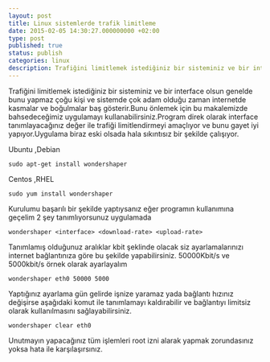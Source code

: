 ```yaml
---
layout: post
title: Linux sistemlerde trafik limitleme
date: 2015-02-05 14:30:27.000000000 +02:00
type: post
published: true
status: publish
categories: linux
description: Trafiğini limitlemek istediğiniz bir sisteminiz ve bir interface olsun genelde bunu yapmaz çoğu kişi ve sistemde çok adam olduğu zaman internetde
---
```


Trafiğini limitlemek istediğiniz bir sisteminiz ve bir interface olsun genelde bunu yapmaz çoğu kişi ve sistemde çok adam olduğu zaman internetde kasmalar ve boğulmalar baş gösterir.Bunu önlemek için bu makalemizde bahsedeceğimiz uygulamayı kullanabilirsiniz.Program direk olarak interface tanımlayacağınız değer ile trafiği limitlendirmeyi amaçlıyor ve bunu gayet iyi yapıyor.Uygulama biraz eski olsada hala sıkıntısız bir şekilde çalışıyor.

Ubuntu ,Debian

    sudo apt-get install wondershaper

Centos ,RHEL

    sudo yum install wondershaper

Kurulumu başarılı bir şekilde yaptıysanız eğer programın kullanımına geçelim 2 şey tanımlıyorsunuz uygulamada

    wondershaper <interface> <download-rate> <upload-rate>

Tanımlamış olduğunuz aralıklar kbit şeklinde olacak siz ayarlamalarınızı internet bağlantınıza göre bu şekilde yapabilirsiniz. 50000Kbit/s ve 5000kbit/s örnek olarak ayarlayalım

    wondershaper eth0 50000 5000

Yaptığınız ayarlama gün gelirde işnize yaramaz yada bağlantı hızınız değişirse aşağıdaki komut ile tanımlamayı kaldırabilir ve bağlantıyı limitsiz olarak kullanılmasını sağlayabilirsiniz.

    wondershaper clear eth0

Unutmayın yapacağınız tüm işlemleri root izni alarak yapmak zorundasınız yoksa hata ile karşılaşırsınız.
